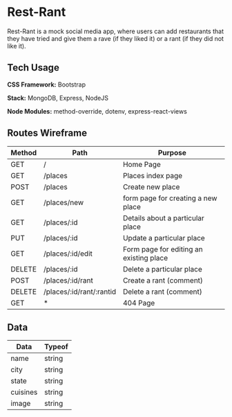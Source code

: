 # Rest-Rant
Rest-Rant is a mock social media app, where users can add restaurants that they have tried and give them a rave (if they liked it) or a rant (if they did not like it). 

## Tech Usage
**CSS Framework:** Bootstrap

**Stack:** MongoDB, Express, NodeJS

**Node Modules:** method-override, dotenv, express-react-views

## Routes Wireframe
| Method | Path | Purpose |
| --- | --- | --- |
| GET | / | Home Page |
| GET | /places | Places index page |
| POST | /places | Create new place |
| GET | /places/new | form page for creating a new place |
| GET | /places/:id | Details about a particular place |
| PUT | /places/:id | Update a particular place |
| GET | /places/:id/edit | Form page for editing an existing place |
| DELETE | /places/:id | Delete a particular place |
| POST | /places/:id/rant | Create a rant (comment) |
| DELETE | /places/:id/rant/:rantid | Delete a rant (comment) |
| GET | * | 404 Page |

## Data
| Data | Typeof |
| --- | --- |
| name | string |
| city | string |
| state | string |
| cuisines | string |
| image | string |
